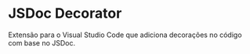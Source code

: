 # JSDoc Decorator

Extensão para o Visual Studio Code que adiciona decorações no código com base no JSDoc.
